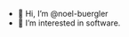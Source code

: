 - 👋 Hi, I’m @noel-buergler
- 👀 I’m interested in software.

<!---
noel-buergler/noel-buergler is a ✨ special ✨ repository because its `README.md` (this file) appears on your GitHub profile.
You can click the Preview link to take a look at your changes.
--->
